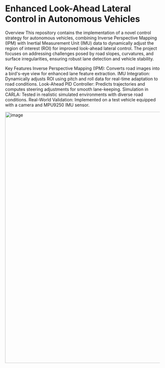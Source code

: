# Enhanced Look-Ahead Lateral Control in Autonomous Vehicles
Overview
This repository contains the implementation of a novel control strategy for autonomous vehicles, combining Inverse Perspective Mapping (IPM) with Inertial Measurement Unit (IMU) data to dynamically adjust the region of interest (ROI) for improved look-ahead lateral control. The project focuses on addressing challenges posed by road slopes, curvatures, and surface irregularities, ensuring robust lane detection and vehicle stability.

Key Features
Inverse Perspective Mapping (IPM): Converts road images into a bird's-eye view for enhanced lane feature extraction.
IMU Integration: Dynamically adjusts ROI using pitch and roll data for real-time adaptation to road conditions.
Look-Ahead PID Controller: Predicts trajectories and computes steering adjustments for smooth lane-keeping.
Simulation in CARLA: Tested in realistic simulated environments with diverse road conditions.
Real-World Validation: Implemented on a test vehicle equipped with a camera and MPU9250 IMU sensor.

<img width="817" alt="image" src="https://github.com/user-attachments/assets/50a971cc-03b4-49ba-8c73-811f9636e8e9">
